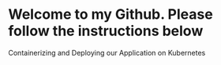 # Welcome to my Github. Please follow the instructions below
Containerizing and Deploying our Application on Kubernetes

